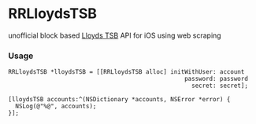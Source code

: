 RRLloydsTSB
=================

unofficial block based [Lloyds TSB](http://www.lloydstsb.com) API for iOS using web scraping 

### Usage
```objc
RRLloydsTSB *lloydsTSB = [[RRLloydsTSB alloc] initWithUser: account
                                                  password: password
                                                    secret: secret];
            
[lloydsTSB accounts:^(NSDictionary *accounts, NSError *error) {
  NSLog(@"%@", accounts);
}];
```

